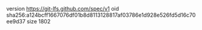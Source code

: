 version https://git-lfs.github.com/spec/v1
oid sha256:a124bcff1667076df01b8d8113128817af03786e1d928e526fd5d16c70ee9d37
size 1802
